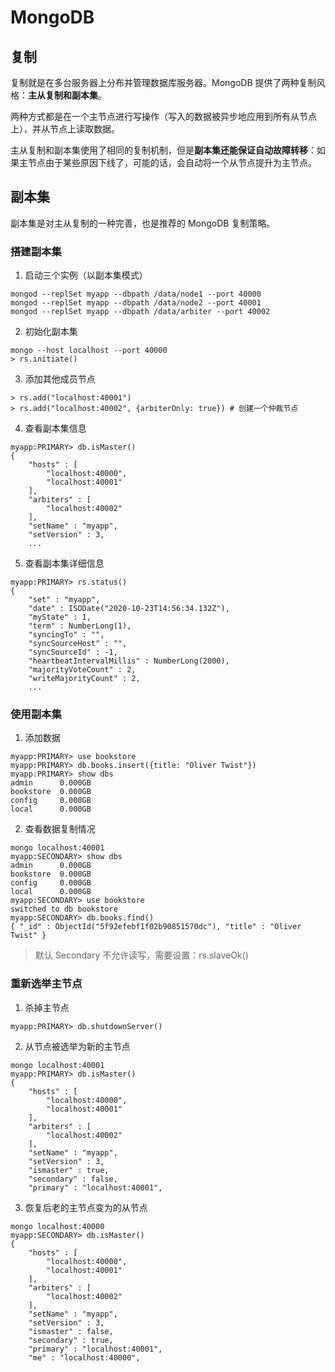 # MongoDB

## 复制

复制就是在多台服务器上分布并管理数据库服务器。MongoDB 提供了两种复制风格：**主从复制和副本集**。

两种方式都是在一个主节点进行写操作（写入的数据被异步地应用到所有从节点上），并从节点上读取数据。

主从复制和副本集使用了相同的复制机制，但是**副本集还能保证自动故障转移**：如果主节点由于某些原因下线了，可能的话，会自动将一个从节点提升为主节点。

## 副本集

副本集是对主从复制的一种完善，也是推荐的 MongoDB 复制策略。

### 搭建副本集

1. 启动三个实例（以副本集模式）

```shell
mongod --replSet myapp --dbpath /data/node1 --port 40000
mongod --replSet myapp --dbpath /data/node2 --port 40001
mongod --replSet myapp --dbpath /data/arbiter --port 40002
```

2. 初始化副本集

```shell
mongo --host localhost --port 40000
> rs.initiate()
```

3. 添加其他成员节点

```shell
> rs.add("localhost:40001")
> rs.add("localhost:40002", {arbiterOnly: true}) # 创建一个仲裁节点
```

4. 查看副本集信息

```shell
myapp:PRIMARY> db.isMaster()
{
	"hosts" : [
		"localhost:40000",
		"localhost:40001"
	],
	"arbiters" : [
		"localhost:40002"
	],
	"setName" : "myapp",
	"setVersion" : 3,
	...
```

5. 查看副本集详细信息

```shell
myapp:PRIMARY> rs.status()
{
	"set" : "myapp",
	"date" : ISODate("2020-10-23T14:56:34.132Z"),
	"myState" : 1,
	"term" : NumberLong(1),
	"syncingTo" : "",
	"syncSourceHost" : "",
	"syncSourceId" : -1,
	"heartbeatIntervalMillis" : NumberLong(2000),
	"majorityVoteCount" : 2,
	"writeMajorityCount" : 2,
	...
```

### 使用副本集

1. 添加数据

```shell
myapp:PRIMARY> use bookstore
myapp:PRIMARY> db.books.insert({title: "Oliver Twist"})
myapp:PRIMARY> show dbs
admin      0.000GB
bookstore  0.000GB
config     0.000GB
local      0.000GB
```

2. 查看数据复制情况

```shell
mongo localhost:40001
myapp:SECONDARY> show dbs
admin      0.000GB
bookstore  0.000GB
config     0.000GB
local      0.000GB
myapp:SECONDARY> use bookstore
switched to db bookstore
myapp:SECONDARY> db.books.find()
{ "_id" : ObjectId("5f92efebf1f02b90851570dc"), "title" : "Oliver Twist" }
```

> 默认 Secondary 不允许读写，需要设置：rs.slaveOk()

### 重新选举主节点

1. 杀掉主节点

```shell
myapp:PRIMARY> db.shutdownServer()
```

2. 从节点被选举为新的主节点

```shell
mongo localhost:40001
myapp:PRIMARY> db.isMaster()
{
	"hosts" : [
		"localhost:40000",
		"localhost:40001"
	],
	"arbiters" : [
		"localhost:40002"
	],
	"setName" : "myapp",
	"setVersion" : 3,
	"ismaster" : true,
	"secondary" : false,
	"primary" : "localhost:40001",
```

3. 恢复后老的主节点变为的从节点

```shell
mongo localhost:40000
myapp:SECONDARY> db.isMaster()
{
	"hosts" : [
		"localhost:40000",
		"localhost:40001"
	],
	"arbiters" : [
		"localhost:40002"
	],
	"setName" : "myapp",
	"setVersion" : 3,
	"ismaster" : false,
	"secondary" : true,
	"primary" : "localhost:40001",
	"me" : "localhost:40000",
```
